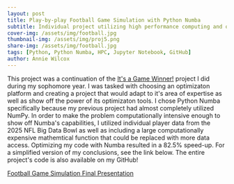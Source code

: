 ```yaml
---
layout: post
title: Play-by-play Football Game Simulation with Python Numba
subtitle: Individual project utilizing high performance computing and optimization.
cover-img: /assets/img/football.jpg
thumbnail-img: /assets/img/proj5.png
share-img: /assets/img/football.jpg
tags: [Python, Python Numba, HPC, Jupyter Notebook, GitHub]
author: Annie Wilcox
---
```


This project was a continuation of the [It's a Game Winner!](/posts/2022-12-06-its-a-game-winner.md) project I did during my sophomore year. I was tasked with choosing an optimizaton platform and creating a project that would adapt to it's area of expertise as well as show off the power of its optimizaton tools. I chose Python Numba specifically because my previous project had almost completely utilized NumPy. In order to make the problem computationally intensive enough to show off Numba's capabilities, I utilized individual player data from the 2025 NFL Big Data Bowl as well as including a large computationally expensive mathemtical function that could be replaced with more data access. Optimizing my code with Numba resulted in a 82.5% speed-up. For a simplified version of my conclusions, see the link below. The entire project's code is also available on my GitHub!

[Football Game Simulation Final Presentation](https://docs.google.com/presentation/d/1XHvR5ZZF5b3zjttYN9TFQzx9Gf7aCE-lMWnG0vwZhD0/edit?usp=sharing)

